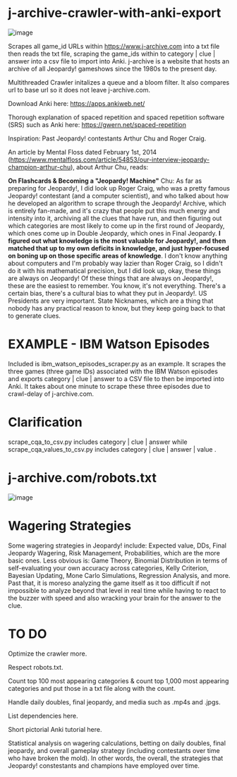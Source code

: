 # j-archive-crawler-with-anki-export
![image](https://github.com/BaileyPillon/j-archive-crawler-with-anki-export/assets/138253619/ddfb2aa9-f2dc-43d2-a1ff-7dc4327a4bbd)

Scrapes all game_id URLs within https://www.j-archive.com into a txt file then reads the txt file, scraping the game_ids within to category | clue | answer into a csv file to import into Anki. j-archive is a website that hosts an archive of all Jeopardy! gameshows since the 1980s to the present day.

Multithreaded Crawler initalizes a queue and a bloom filter. It also compares url to base url so it does not leave j-archive.com.

Download Anki here: https://apps.ankiweb.net/

Thorough explanation of spaced repetition and spaced repetition software (SRS) such as Anki here: https://gwern.net/spaced-repetition

Inspiration: Past Jeopardy! contestants Arthur Chu and Roger Craig.

An article by Mental Floss dated February 1st, 2014 (https://www.mentalfloss.com/article/54853/our-interview-jeopardy-champion-arthur-chu), about Arthur Chu, reads:

**On Flashcards & Becoming a "Jeopardy! Machine"**
Chu: As far as preparing for Jeopardy!, I did look up Roger Craig, who was a pretty famous Jeopardy! contestant (and a computer scientist), and who talked about how he developed an algorithm to scrape through the Jeopardy! Archive, which is entirely fan-made, and it's crazy that people put this much energy and intensity into it, archiving all the clues that have run, and then figuring out which categories are most likely to come up in the first round of Jeopardy, which ones come up in Double Jeopardy, which ones in Final Jeopardy. **I figured out what knowledge is the most valuable for Jeopardy!, and then matched that up to my own deficits in knowledge, and just hyper-focused on boning up on those specific areas of knowledge**. I don't know anything about computers and I'm probably way lazier than Roger Craig, so I didn't do it with his mathematical precision, but I did look up, okay, these things are always on Jeopardy! Of these things that are always on Jeopardy!, these are the easiest to remember. You know, it's not everything. There's a certain bias, there's a cultural bias to what they put in Jeopardy!. US Presidents are very important. State Nicknames, which are a thing that nobody has any practical reason to know, but they keep going back to that to generate clues.

# EXAMPLE - IBM Watson Episodes
Included is ibm_watson_episodes_scraper.py as an example. It scrapes the three games (three game IDs) associated with the IBM Watson episodes and exports category | clue | answer to a CSV file to then be imported into Anki. It takes about one minute to scrape these three episodes due to crawl-delay of j-archive.com.

# Clarification
scrape_cqa_to_csv.py includes category | clue | answer while scrape_cqa_values_to_csv.py includes category | clue | answer | value .

# j-archive.com/robots.txt
![image](https://github.com/BaileyPillon/j-archive-crawler-with-anki-export/assets/138253619/c53678b8-2f2b-455e-a3da-6f48215bbf0b)

# Wagering Strategies
Some wagering strategies in Jeopardy! include: Expected value, DDs, Final Jeopardy Wagering, Risk Management, Probabilities, which are the more basic ones. Less obvious is: Game Theory, Binomial Distribution in terms of self-evaluating your own accuracy across categories, Kelly Criterion, Bayesian Updating, Mone Carlo Simulations, Regression Analysis, and more. Past that, it is moreso analyzing the game itself as it too difficult if not impossible to analyze beyond that level in real time while having to react to the buzzer with speed and also wracking your brain for the answer to the clue.

# TO DO
Optimize the crawler more.

Respect robots.txt.

Count top 100 most appearing categories & count top 1,000 most appearing categories and put those in a txt file along with the count.

Handle daily doubles, final jeopardy, and media such as .mp4s and .jpgs.

List dependencies here.

Short pictorial Anki tutorial here.

Statistical analysis on wagering calculations, betting on daily doubles, final jeopardy, and overall gameplay strategy (including contestants over time who have broken the mold). In other words, the overall, the strategies that Jeopardy! constestants and champions have employed over time. 
